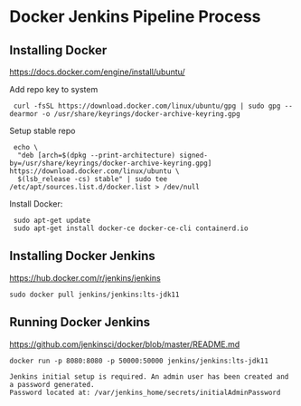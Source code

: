 # Docker Jenkins Pipeline Process

## Installing Docker
https://docs.docker.com/engine/install/ubuntu/

Add repo key to system

```
 curl -fsSL https://download.docker.com/linux/ubuntu/gpg | sudo gpg --dearmor -o /usr/share/keyrings/docker-archive-keyring.gpg
```

Setup stable repo

```
 echo \
  "deb [arch=$(dpkg --print-architecture) signed-by=/usr/share/keyrings/docker-archive-keyring.gpg] https://download.docker.com/linux/ubuntu \
  $(lsb_release -cs) stable" | sudo tee /etc/apt/sources.list.d/docker.list > /dev/null
```

Install Docker:

```
 sudo apt-get update
 sudo apt-get install docker-ce docker-ce-cli containerd.io
```

## Installing Docker Jenkins
https://hub.docker.com/r/jenkins/jenkins
```
sudo docker pull jenkins/jenkins:lts-jdk11
```

## Running Docker Jenkins
https://github.com/jenkinsci/docker/blob/master/README.md

```
docker run -p 8080:8080 -p 50000:50000 jenkins/jenkins:lts-jdk11
```

```
Jenkins initial setup is required. An admin user has been created and a password generated.
Password located at: /var/jenkins_home/secrets/initialAdminPassword
```
